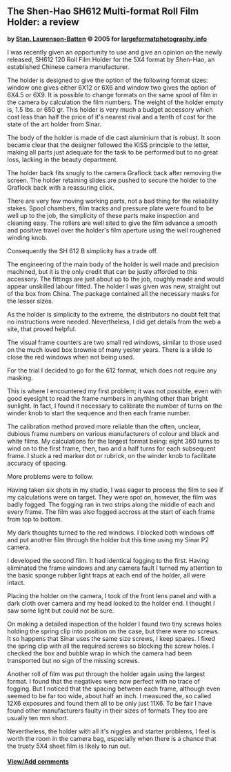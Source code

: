 The Shen-Hao SH612 Multi-format Roll Film Holder: a review
----------------------------------------------------------

**by [Stan. Laurenson-Batten](mailto:PicTecUK@aol.com) © 2005 for
[largeformatphotography.info](/)**

I was recently given an opportunity to use and give an opinion on the
newly released, SH612 120 Roll Film Holder for the 5X4 format by
Shen-Hao, an established Chinese camera manufacturer.

The holder is designed to give the option of the following format sizes:
window one gives either 6X12 or 6X6 and window two gives the option of
6X4.5 or 6X9. It is possible to change formats on the same spool of film
in the camera by calculation the film numbers. The weight of the holder
empty is, 1.5 lbs. or 650 gr. This holder is very much a budget
accessory which cost less than half the price of it's nearest rival and
a tenth of cost for the state of the art holder from Sinar.

The body of the holder is made of die cast aluminium that is robust. It
soon became clear that the designer followed the KISS principle to the
letter, making all parts just adequate for the task to be performed but
to no great loss, lacking in the beauty department.

The holder back fits snugly to the camera Graflock back after removing
the screen. The holder retaining slides are pushed to secure the holder
to the Graflock back with a reassuring click.

There are very few moving working parts, not a bad thing for the
reliability stakes. Spool chambers, film tracks and pressure plate were
found to be well up to the job, the simplicity of these parts make
inspection and cleaning easy. The rollers are well sited to give the
film advance a smooth and positive travel over the holder's film
aperture using the well roughened winding knob.

Consequently the SH 612 B simplicity has a trade off.

The engineering of the main body of the holder is well made and
precision machined, but it is the only credit that can be justly
afforded to this accessory. The fittings are just about up to the job,
roughly made and would appear unskilled labour fitted. The holder I was
given was new, straight out of the box from China. The package contained
all the necessary masks for the lesser sizes.

As the holder is simplicity to the extreme, the distributors no doubt
felt that no instructions were needed. Nevertheless, I did get details
from the web a site, that proved helpful.

The visual frame counters are two small red windows, similar to those
used on the much loved box brownie of many yester years. There is a
slide to close the red windows when not being used.

For the trial I decided to go for the 612 format, which does not require
any masking.

This is where I encountered my first problem; it was not possible, even
with good eyesight to read the frame numbers in anything other than
bright sunlight. In fact, I found it necessary to calibrate the number
of turns on the winder knob to start the sequence and then each frame
number.

The calibration method proved more reliable than the often, unclear,
dubious frame numbers on various manufacturers of colour and black and
white films. My calculations for the largest format being: eight 360
turns to wind on to the first frame, then, two and a half turns for each
subsequent frame. I stuck a red marker dot or rubrick, on the winder
knob to facilitate accuracy of spacing.

More problems were to follow.

Having taken six shots in my studio, I was eager to process the film to
see if my calculations were on target. They were spot on, however, the
film was badly fogged. The fogging ran in two strips along the middle of
each and every frame. The film was also fogged accross at the start of
each frame from top to bottom.

My dark thoughts turned to the red windows. I blocked both windows off
and put another film through the holder but this time using my Sinar P2
camera.

I developed the second film. It had identical fogging to the first.
Having eliminated the frame windows and any camera fault I turned my
attention to the basic sponge rubber light traps at each end of the
holder, all were intact.

Placing the holder on the camera, I took of the front lens panel and
with a dark cloth over camera and my head looked to the holder end. I
thought I saw some light but could not be sure.

On making a detailed inspection of the holder I found two tiny screws
holes holding the spring clip into position on the case, but there were
no screws. It so happens that Sinar uses the same size screws, I keep
spares. I fixed the spring clip with all the required screws so blocking
the screw holes. I checked the box and bubble wrap in which the camera
had been transported but no sign of the missing screws.

Another roll of film was put through the holder again using the largest
format. I found that the negatives were now perfect with no trace of
fogging. But I noticed that the spacing between each frame, although
even seemed to be far too wide, about half an inch. I measured the, so
called 12X6 exposures and found them all to be only just 11X6. To be
fair I have found other manufacturers faulty in their sizes of formats
They too are usually ten mm short.

Nevertheless, the holder with all it's niggles and starter problems, I
feel is worth the room in the camera bag, especially when there is a
chance that the trusty 5X4 sheet film is likely to run out.

#### [View/Add comments](http://largeformatphotography.info/lfforum/topic/504763.html)
